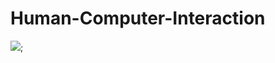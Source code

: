 # Human-Computer-Interaction

![]([https://github.com/bsonoda/Human-Computer-Interaction/blob/main/p1.Braden.Sonoda.gif]);
